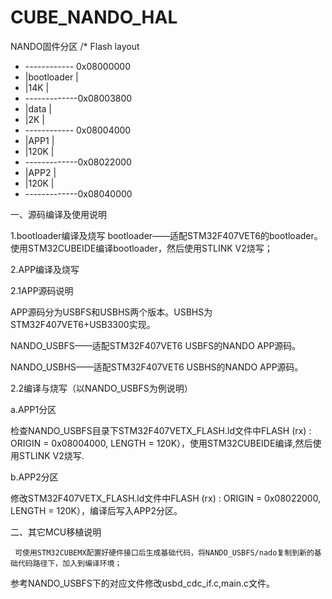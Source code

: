 # CUBE_NANDO_HAL
NANDO固件分区
/* Flash layout
 * ------------ 0x08000000
 * |bootloader |
 * |14K        |
 * -------------0x08003800
 * |data       |
 * |2K         |
 * ------------ 0x08004000
 * |APP1     |
 * |120K       |
 * -------------0x08022000
 * |APP2     |
 * |120K       |
 * -------------0x08040000

一、源码编译及使用说明

1.bootloader编译及烧写
bootloader——适配STM32F407VET6的bootloader。
使用STM32CUBEIDE编译bootloader，然后使用STLINK V2烧写；

2.APP编译及烧写

2.1APP源码说明

APP源码分为USBFS和USBHS两个版本。USBHS为STM32F407VET6+USB3300实现。

NANDO_USBFS——适配STM32F407VET6 USBFS的NANDO APP源码。

NANDO_USBHS——适配STM32F407VET6 USBHS的NANDO APP源码。

2.2编译与烧写（以NANDO_USBFS为例说明）

a.APP1分区

检查NANDO_USBFS目录下STM32F407VETX_FLASH.ld文件中FLASH    (rx)    : ORIGIN = 0x08004000,   LENGTH = 120K），使用STM32CUBEIDE编译,然后使用STLINK V2烧写.

b.APP2分区

修改STM32F407VETX_FLASH.ld文件中FLASH    (rx)    : ORIGIN = 0x08022000,   LENGTH = 120K），编译后写入APP2分区。

二、其它MCU移植说明

     可使用STM32CUBEMX配置好硬件接口后生成基础代码，将NANDO_USBFS/nado复制到新的基础代码路径下，加入到编译环境；
参考NANDO_USBFS下的对应文件修改usbd_cdc_if.c,main.c文件。
